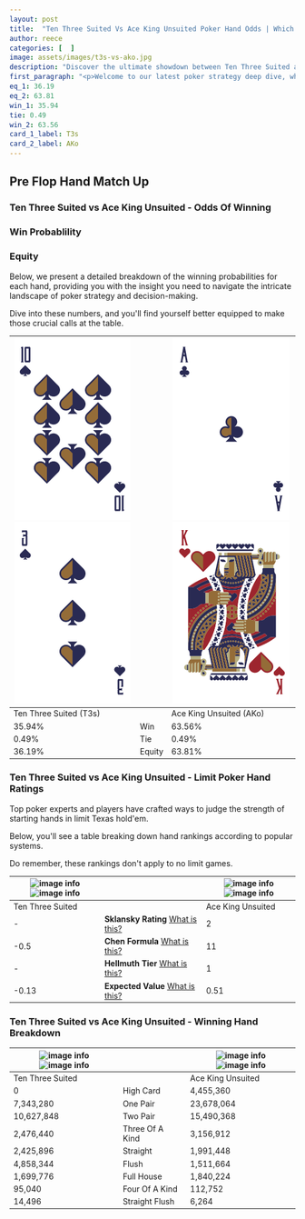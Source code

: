 ```yaml
---
layout: post
title:  "Ten Three Suited Vs Ace King Unsuited Poker Hand Odds | Which Is The Better Hand In Poker? A Complete Guide"
author: reece
categories: [  ]
image: assets/images/t3s-vs-ako.jpg
description: "Discover the ultimate showdown between Ten Three Suited and Ace King Unsuited in poker! Uncover the odds, strategies, and scenarios where one hand triumphs over the other. Get ready to up your poker game with this thrilling analysis."
first_paragraph: "<p>Welcome to our latest poker strategy deep dive, where we're pitting two distinct hands against each other in a high-stakes showdown: Ten Three Suited vs Ace King Unsuited.</p><p>In the dynamic world of poker, every decision counts, and knowing which hand holds the upper hand is key to your success at the table.</p><p>In this article, we'll dissect these two hands, explore the scenarios where one dominates the other, and equip you with the knowledge to make strategic choices that can tip the odds in your favor.</p><p>Get ready to unravel the intriguing dynamics of these poker hands and elevate your game to new heights.</p>"
eq_1: 36.19
eq_2: 63.81
win_1: 35.94
tie: 0.49
win_2: 63.56
card_1_label: T3s
card_2_label: AKo
---
```




[comment]: # (sp0)

## Pre Flop Hand Match Up

<div class="table hand-ratings" markdown="1"> 



### Ten Three Suited vs Ace King Unsuited - Odds Of Winning


  
<div class="row graphs"> 
<div class="col-lg-6">
    <h3>Win Probablility</h3>
    <canvas id="WinChart"></canvas>
</div>
<div class="col-lg-6">
    <h3>Equity</h3>
    <canvas id="EquityChart"></canvas>
</div>
</div>

  Below, we present a detailed breakdown of the winning probabilities for each hand, providing you with the insight you need to navigate the intricate landscape of poker strategy and decision-making. 

Dive into these numbers, and you'll find yourself better equipped to make those crucial calls at the table.


    
| ![image info](assets/images/hand1/t.png) ![image info](assets/images/hand1/3.png) |  | ![image info](assets/images/hand2/a.png) ![image info](assets/images/hand2/ko.png) |
| -------- | -------- | -------- |
| Ten Three Suited (T3s) |  | Ace King Unsuited (AKo) |
| 35.94% | Win | 63.56% |
| 0.49% | Tie | 0.49% |
| 36.19% | Equity | 63.81% |




[comment]: # (sp1)



### Ten Three Suited vs Ace King Unsuited - Limit Poker Hand Ratings

Top poker experts and players have crafted ways to judge the strength of starting hands in limit Texas hold'em. 

Below, you'll see a table breaking down hand rankings according to popular systems. 

Do remember, these rankings don't apply to no limit games.


    
| ![image info](https://www.riverpairs.com/assets/images/hand1/t.png) ![image info](https://www.riverpairs.com/assets/images/hand1/3.png) |  | ![image info](https://www.riverpairs.com/assets/images/hand2/a.png) ![image info](https://www.riverpairs.com/assets/images/hand2/ko.png) |
| -------- | -------- | -------- |
| Ten Three Suited |  | Ace King Unsuited |
| - | **Sklansky Rating** [What is this?](/sklansky-rating-explained) | 2 |
| -0.5 | **Chen Formula** [What is this?](/chen-formula-explained) | 11 |
| - | **Hellmuth Tier** [What is this?](/Hellmuth-tier-explained) | 1 |
| -0.13 | **Expected Value** [What is this?](/expected-value-explained) | 0.51 |




[comment]: # (sp2)



### Ten Three Suited vs Ace King Unsuited - Winning Hand Breakdown


    
| ![image info](https://www.riverpairs.com/assets/images/hand1/t.png) ![image info](https://www.riverpairs.com/assets/images/hand1/3.png) |  | ![image info](https://www.riverpairs.com/assets/images/hand2/a.png) ![image info](https://www.riverpairs.com/assets/images/hand2/ko.png) |
| -------- | -------- | -------- |
| Ten Three Suited |  | Ace King Unsuited |
| 0 | High Card | 4,455,360 |
| 7,343,280 | One Pair | 23,678,064 |
| 10,627,848 | Two Pair | 15,490,368 |
| 2,476,440 | Three Of A Kind | 3,156,912 |
| 2,425,896 | Straight | 1,991,448 |
| 4,858,344 | Flush | 1,511,664 |
| 1,699,776 | Full House | 1,840,224 |
| 95,040 | Four Of A Kind | 112,752 |
| 14,496 | Straight Flush | 6,264 |




[comment]: # (sp3)



</div>

[comment]: # (sp4)



[comment]: # (sp5)

